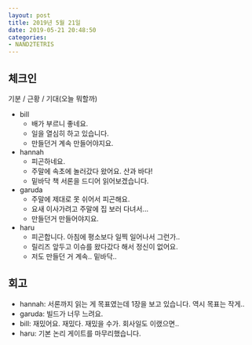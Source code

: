 ```yaml
---
layout: post
title: 2019년 5월 21일
date: 2019-05-21 20:48:50
categories:
- NAND2TETRIS 
---
```


## 체크인

기분 / 근황 / 기대(오늘 뭐할까)

* bill
  * 배가 부르니 좋네요.
  * 일을 열심히 하고 있습니다.
  * 만들던거 계속 만들어야지요.
* hannah
  * 피곤하네요.
  * 주말에 속초에 놀러갔다 왔어요. 산과 바다!
  * 밑바닥 책 서론을 드디어 읽어보겠습니다.
* garuda
  * 주말에 제대로 못 쉬어서 피곤해요.
  * 요새 이사가려고 주말에 집 보러 다녀서...
  * 만들던거 만들어야지요.
* haru
  * 피곤합니다. 아침에 평소보다 일찍 일어나서 그런가..
  * 릴리즈 앞두고 이슈를 왔다갔다 해서 정신이 없어요.
  * 저도 만들던 거 계속.. 밑바닥..

## 회고

* hannah: 서론까지 읽는 게 목표였는데 1장을 보고 있습니다. 역시 목표는 작게..
* garuda: 빌드가 너무 느려요.
* bill: 재밌어요. 재밌다. 재밌을 수가. 회사일도 이랬으면..
* haru: 기본 논리 게이트를 마무리했습니다.

